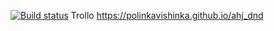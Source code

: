[![Build status]()](https://ci.appveyor.com/project/polinkavishinka/ahj_dnd)
Trollo
 https://polinkavishinka.github.io/ahj_dnd
